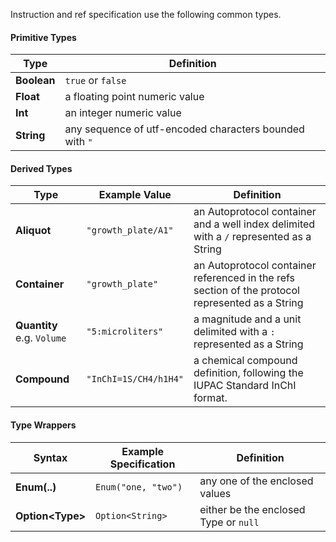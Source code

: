 Instruction and ref specification use the following common types.

#### Primitive Types
| Type             | Definition
|-                 |-
| **Boolean**      | `true` or `false`
| **Float**        | a floating point numeric value
| **Int**          | an integer numeric value
| **String**       | any sequence of utf-encoded characters bounded with `"`

#### Derived Types
| Type                        | Example Value           | Definition
|-                            |-                        |-
| **Aliquot**                 | `"growth_plate/A1"`     | an Autoprotocol container and a well index delimited with a `/` represented as a String
| **Container**               | `"growth_plate"`        | an Autoprotocol container referenced in the refs section of the protocol represented as a String
| **Quantity**  e.g. `Volume` | `"5:microliters"`       | a magnitude and a unit delimited with a `:` represented as a String
| **Compound**                | `"InChI=1S/CH4/h1H4"`   | a chemical compound definition, following the IUPAC Standard InChI format.

#### Type Wrappers
| Syntax             | Example Specification | Definition
|-                   |-                      |-
| **Enum(..)**       | `Enum("one, "two")`   | any one of the enclosed values
| **Option\<Type\>** | `Option<String>`      | either be the enclosed Type or `null`
